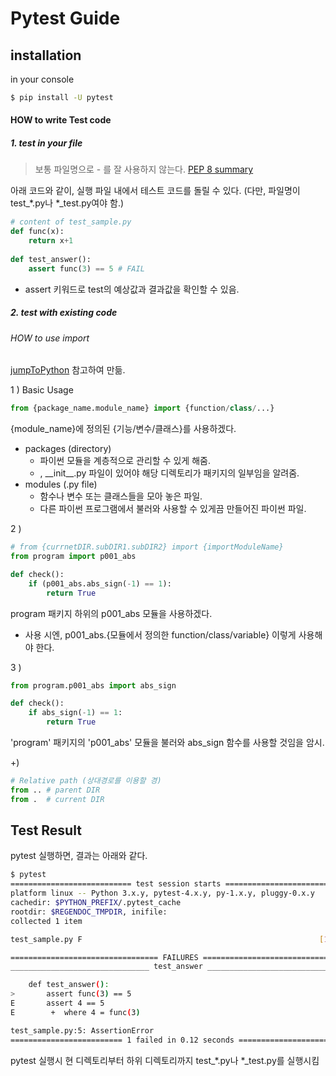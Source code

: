 # Pytest Guide

## installation
in your console
```bash
$ pip install -U pytest
```

#### HOW to write Test code
##### 1. test in your file
> 보통 파일명으로 - 를 잘 사용하지 않는다.
[PEP 8 summary](https://hashcode.co.kr/questions/489/%ED%8C%8C%EC%9D%B4%EC%8D%AC%EC%97%90%EC%84%9C-%EB%B3%80%EC%88%98%ED%95%A8%EC%88%98-%EC%9D%B4%EB%A6%84%EC%9D%84-%EC%A7%80%EC%9D%84-%EB%95%8C-%EA%B7%9C%EC%B9%99%EC%9D%B4-%EC%9E%88%EB%82%98%EC%9A%94)

아래 코드와 같이, 실행 파일 내에서 테스트 코드를 돌릴 수 있다.
(다만, 파일명이 test_*.py나 *_test.py여야 함.)
```python
# content of test_sample.py
def func(x):
    return x+1
   
def test_answer():
    assert func(3) == 5 # FAIL
```
- assert 키워드로 test의 예상값과 결과값을 확인할 수 있음.

##### 2. test with existing code
###### HOW to use import
[jumpToPython](https://wikidocs.net/1418) 참고하여 만듦.

1 ) Basic Usage
```python
from {package_name.module_name} import {function/class/...} 
```
{module_name}에 정의된 {기능/변수/클래스}를 사용하겠다.

- packages (directory)
  - 파이썬 모듈을 계층적으로 관리할 수 있게 해줌. 
  - , \_\_init__.py 파일이 있어야 해당 디렉토리가 패키지의 일부임을 알려줌.
- modules (.py file)
  - 함수나 변수 또는 클래스들을 모아 놓은 파일.
  - 다른 파이썬 프로그램에서 불러와 사용할 수 있게끔 만들어진 파이썬 파일.
 
2 ) 
```python
# from {currnetDIR.subDIR1.subDIR2} import {importModuleName}
from program import p001_abs

def check():
    if (p001_abs.abs_sign(-1) == 1):
        return True
```
program 패키지 하위의 p001_abs 모듈을 사용하겠다.
- 사용 시엔, p001_abs.{모듈에서 정의한 function/class/variable} 이렇게 사용해야 한다.

3 ) 
```python
from program.p001_abs import abs_sign

def check():
    if abs_sign(-1) == 1:
        return True
```
'program' 패키지의 'p001_abs' 모듈을 불러와 abs_sign 함수를 사용할 것임을 암시.

+)
```python
# Relative path (상대경로를 이용할 경)
from .. # parent DIR
from .  # current DIR
```

## Test Result
pytest 실행하면, 결과는 아래와 같다.
```bash
$ pytest
=========================== test session starts ============================
platform linux -- Python 3.x.y, pytest-4.x.y, py-1.x.y, pluggy-0.x.y
cachedir: $PYTHON_PREFIX/.pytest_cache
rootdir: $REGENDOC_TMPDIR, inifile:
collected 1 item

test_sample.py F                                                     [100%]

================================= FAILURES =================================
_______________________________ test_answer ________________________________

    def test_answer():
>       assert func(3) == 5
E       assert 4 == 5
E        +  where 4 = func(3)

test_sample.py:5: AssertionError
========================= 1 failed in 0.12 seconds =========================

```
pytest 실행시 현 디렉토리부터 하위 디렉토리까지 test_*.py나 *_test.py를 실행시킴
